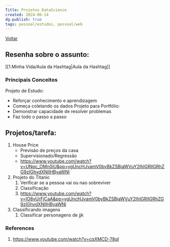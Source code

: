 ```yaml
---
Title: Projetos DataScience
created: 2024-06-14
dg-publish: true
tags: pessoal/estudos, pessoal/web
---
```

[Voltar](1.LIFE/index)
## Resenha sobre o assunto:
 [[1.Minha Vida/Aula da Hashtag\|Aula da Hashtag]]
### Principais Conceitos
Projeto de Estudo:
- Reforçar conhecimento e aprendizagem
- Começa coletando os dados
Projeto para Portfólio:
- Demonstrar capacidade de resolver problemas
- Faz todo o passo a passo
## Projetos/tarefa:
1. House Price
	- Previsão de preços da casa
	- Supervisionado/Regressão
	- https://www.youtube.com/watch?v=UNpc_OMn0iU&pp=ygUncHJvamV0byBkZSBjaWVuY2lhIGRlIGRhZG9zIGhvdXNlIHByaWNl
2.  Projeto do Titanic
	1. Verificar se a pessoa vai ou nao sobreviver
	2. Classificação
	3. https://www.youtube.com/watch?v=lO8vUrFjCaA&pp=ygUncHJvamV0byBkZSBjaWVuY2lhIGRlIGRhZG9zIGhvdXNlIHByaWNl
3. Classificando imagens 
	1. Classificar personagens de jjk
### References
1.  https://www.youtube.com/watch?v=cqXMCD-78qI
  